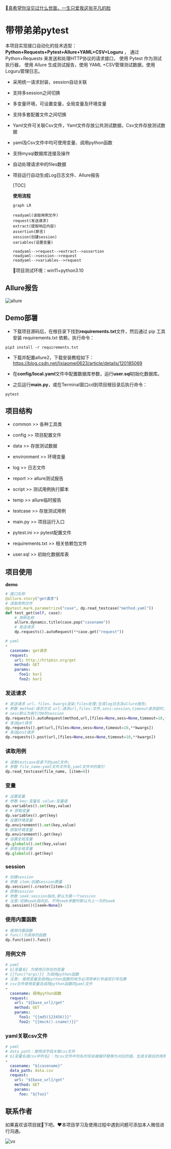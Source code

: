 :link:[真希望你没见过什么世面，一生只爱我这张平凡的脸](https://music.163.com/#/song?id=1963720173)

# 带带弟弟pytest

本项目实现接口自动化的技术选型：**Python+Requests+Pytest+Allure+YAML+CSV+Loguru** ，
通过 Python+Requests 来发送和处理HTTP协议的请求接口， 使用 Pytest 作为测试执行器，
使用 Allure 生成测试报告，使用 YAML +CSV管理测试数据，使用Loguru管理日志。

- 采用统一请求封装，session自动关联

- 支持多session之间切换

- 多变量环境，可设置变量，全局变量及环境变量

- 支持多套配置文件之间切换

- Yaml文件可关联Csv文件，Yaml文件存放公共测试数据，Csv文件存放测试数据

- yaml及Csv文件中均可使用变量、调用python函数

- 支持mysql数据库连接及操作

- 自动处理请求中的files数据

- 项目运行自动生成Log日志文件、Allure报告

  [TOC]

  **使用流程**

  ```mermaid
  graph LR
  
  readyaml(读取用例文件)
  request(发送请求)
  extract(提取响应内容)
  assertion(断言)
  session(创建session)
  variables(设置变量)
  
  readyaml-->request-->extract-->assertion
  readyaml-->session-->request
  readyaml-->variables-->request
  ```

  

  :loudspeaker:项目测试环境：win11+python3.10



## Allure报告

![allure](img/allure.png)



## Demo部署

- 下载项目源码后，在根目录下找到**requirements.txt**文件，然后通过 pip 工具安装 requirements.txt 依赖，执行命令：

```shell
pip3 install -r requirements.txt
```
- 下载并配置allure2，下载安装教程如下：https://blog.csdn.net/lixiaomei0623/article/details/120185069

- 在**config/local.yaml**文件中配置数据库参数，运行**user.sql**初始化数据库。

- 之后运行**main.py**，或在Terminal窗口cd到项目根目录后执行命令：

```shell
pytest
```



## 项目结构

- common >> 各种工具类

- config >> 项目配置文件

- data >> 存放测试数据

- environment >> 环境变量

- log >> 日志文件

- report >> allure测试报告

- script >> 测试用例执行脚本

- temp >> allure临时报告

- testcase >> 存放测试用例

- main.py >> 项目运行入口

- pytest.ini >> pytest配置文件

- requirements.txt >> 相关依赖包文件

- user.sql >> 初始化数据库表

  

## 项目使用

**demo**

```python
# 接口名称
@allure.story("get请求")
# 读取用例文件
@pytest.mark.parametrize("case", dp.read_testcase("method.yaml"))
def test_get(self, case):
    # 用例名称
    allure.dynamic.title(case.pop("casename"))
    # 发送请求
    dp.requests().autoRequest(**case.get("request"))
```

```yaml
# yaml
-
  casename: get请求
  request:
    url: http://httpbin.org/get
    method: GET
    params:
      foo1: bar1
      foo2: bar2
```



### 发送请求

```python
# 发送请求 url、files、kwargs渲染;files处理;生成log日志及allure报告;
# 参数 method:请求方式 url:请求url,files:文件,sess:session,timeout请求超时,kwargs其它参数;
# sess默认为索引为0的session
dp.requests().autoRequest(method,url,[files=None,sess=None,timeout=10,**kwargs])
# 发送get请求
dp.requests().get(url,[files=None,sess=None,timeout=10,**kwargs])
# 发送post请求
dp.requests().post(url,[files=None,sess=None,timeout=10,**kwargs])
```



### 读取用例

```python
# 读取testcase目录下的yaml文件;
# 参数 file_name:yaml文件文件名,yaml文件中的索引
dp.read_testcase(file_name, [item=0])
```



### 变量

```python
# 设置变量
# 参数 key:变量名 value:变量值
dp.variables().set(key,value)
# # 获取变量
dp.variables().get(key)
# 设置环境变量
dp.environment().set(key,value)
# 获取环境变量
dp.environment().get(key)
# 设置全局变量
dp.globals().set(key,value)
# 获取全局变量
dp.globals().get(key)
```



### session

```python
# 创建session
# 参数 item:创建session数量
dp.session().create([item=1])
# 获取session
# 参数 seek:session指向,默认为第一个session
# 注意:切换seek指向后，不传seek参数时默认为上一次的seek
dp.session()([seek=None])
```



### 使用内置函数

```python
# 使用内置函数
# func()为具体的函数
dp.function().func()
```



### 用例文件

```yaml
# yaml
# ${变量名} 为使用已存在的变量
# {{func(*args)}} 为调用python函数
# 注意: 使用变量及调用python函数的地方必须用单引号或双引号包裹
# csv文件使用变量及调用python函数同yaml文件
-
  casename: 调用python函数
  request:
    url: "${base_url}/get"
    method: GET
    params:
      foo1: "{{md5(123456)}}"
      foo2: "{{mock().cname()}}"
```



### yaml关联csv文件

```yaml
# yaml
# data_path：使用该字段关联csv文件
# ${变量名或csv中列名}：为csv文件中列名时将会被循环替换为对应的值，生成关联后的用例集
-
  casename: "${casename}"
  data_path: data.csv
  request:
    url: "${base_url}/get"
    method: GET
    params:
      foo: "${foo}"
```





## 联系作者

如果喜欢该项目就:star2:下吧。:heart:本项目学习及使用过程中遇到问题可添加本人微信进行沟通。

![vx](img/vx.jpg)